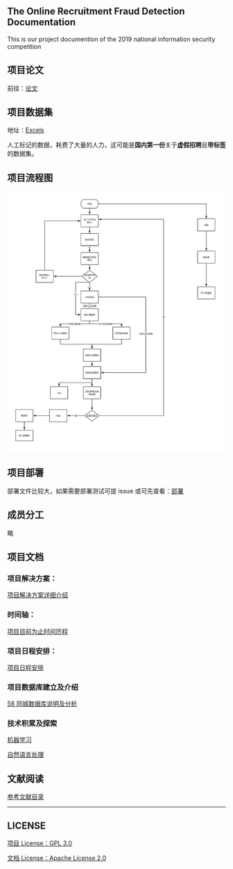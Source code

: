 ## The Online Recruitment Fraud Detection Documentation

This is our project documention of the 2019 national information security competition

## 项目论文

前往：[论文](./issue/基于机器学习的在线招聘欺诈检测平台.pdf)

## 项目数据集

地址：[Excels](https://github.com/zjh567/orfd/tree/master/orfd/Core/excels)

人工标记的数据，耗费了大量的人力，这可能是**国内第一份**关于**虚假招聘**且**带标签**的数据集。

## 项目流程图

![作品流程图](./README.assets/作品流程图.png)

## 项目部署

部署文件比较大，如果需要部署测试可提 issue 或可先查看：[部署](./issue/作品核心功能环境部署及使用须知.pdf)

## 成员分工

略

## 项目文档

### 项目解决方案：

[项目解决方案详细介绍](./solution.md)

### 时间轴：

[项目目前为止时间历程](./Timeline.md)

### 项目日程安排：

[项目日程安排](https://github.com/zjh567/orfd/tree/master/docs/schedules)

### 项目数据库建立及介绍

[58 同城数据库说明及分析](./DB.md)

### 技术积累及探索

[机器学习](https://github.com/zjh567/orfd/tree/master/docs/ML)

[自然语言处理](https://github.com/zjh567/orfd/tree/master/docs/NLP)

## 文献阅读

[参考文献目录](https://github.com/zjh567/orfd/tree/master/docs/papers)

---

## LICENSE

[项目 License：GPL 3.0](../LICENSE)

[文档 License：Apache License 2.0](./LICENSE)